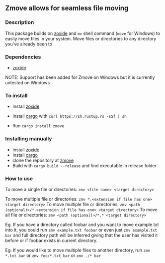 ## Zmove allows for seamless file moving 

### Description
This package builds on [zoxide](https://github.com/ajeetdsouza/zoxide) and ``mv`` shell command (``move`` for Windows) to easily move files in your system.
Move files or directories to any directory you've already been to


### Dependencies
 - [zoxide](https://github.com/ajeetdsouza/zoxide)


NOTE: Support has been added for Zmove on Windows but it is currently untested on Windows

### To install

- Install [zoxide](https://github.com/ajeetdsouza/zoxide)
- Install [cargo](https://github.com/rust-lang/cargo) with ``curl https://sh.rustup.rs -sSf | sh``

- Run ``cargo install zmove``

### Installing manually

- Install [zoxide](https://github.com/ajeetdsouza/zoxide)
- Install [cargo](https://github.com/rust-lang/cargo)
- clone the repository at [zmove](https://github.com/korkie9/zmove)
- Build with ``cargo build --release`` and find executable in release folder


### How to use

To move a single file or directories: ``zmv <file name> <target directory>``

To move multiple file or directories: ``zmv *.<extension if file has one> <target directory>``
To move multiple file or directories: ``zmv <path (optional)>/*.<extension if file has one> <target directory>``
To move all file or directories: ``zmv <path (optional)>/*.* <target directory>``


Eg. If you have a directory called foobar and you want to move example.txt into it, you could run ``zmv example.txt foobar`` or even just ``zmv example.txt bar`` and full directory path will be inferred giving that the user has visited it before or if foobar exists in current directory.

Eg. If you would like to move multiple files to another directory, run ``zmv *.txt bar`` or ``zmv foo/*.txt bar`` or ``zmv ./* bar``


